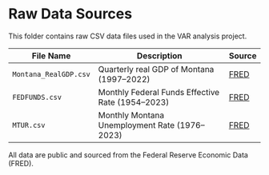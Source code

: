 # Raw Data Sources

This folder contains raw CSV data files used in the VAR analysis project.

| File Name             | Description                             | Source |
|----------------------|-----------------------------------------|--------|
| `Montana_RealGDP.csv` | Quarterly real GDP of Montana (1997–2022) | [FRED](https://fred.stlouisfed.org/) |
| `FEDFUNDS.csv`        | Monthly Federal Funds Effective Rate (1954–2023) | [FRED](https://fred.stlouisfed.org/) |
| `MTUR.csv`            | Monthly Montana Unemployment Rate (1976–2023) | [FRED](https://fred.stlouisfed.org/) |

All data are public and sourced from the Federal Reserve Economic Data (FRED).
